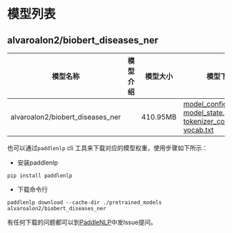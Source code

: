 #  模型列表

## alvaroalon2/biobert_diseases_ner

| 模型名称 | 模型介绍 | 模型大小  | 模型下载 |
| --- | --- | --- | --- |
|alvaroalon2/biobert_diseases_ner|  | 410.95MB | [model_config.json](https://bj.bcebos.com/paddlenlp/models/community/alvaroalon2/biobert_diseases_ner/model_config.json)<br>[model_state.pdparams](https://bj.bcebos.com/paddlenlp/models/community/alvaroalon2/biobert_diseases_ner/model_state.pdparams)<br>[tokenizer_config.json](https://bj.bcebos.com/paddlenlp/models/community/alvaroalon2/biobert_diseases_ner/tokenizer_config.json)<br>[vocab.txt](https://bj.bcebos.com/paddlenlp/models/community/alvaroalon2/biobert_diseases_ner/vocab.txt) |

也可以通过`paddlenlp` cli 工具来下载对应的模型权重，使用步骤如下所示：

* 安装paddlenlp

```shell
pip install paddlenlp
```

* 下载命令行

```shell
paddlenlp download --cache-dir ./pretrained_models alvaroalon2/biobert_diseases_ner
```

有任何下载的问题都可以到[PaddleNLP](https://github.com/PaddlePaddle/PaddleNLP)中发Issue提问。
